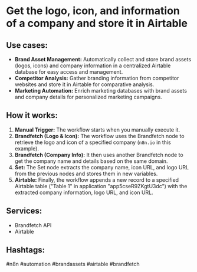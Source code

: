 # Get the logo, icon, and information of a company and store it in Airtable

## Use cases:

*   **Brand Asset Management:** Automatically collect and store brand assets (logos, icons) and company information in a centralized Airtable database for easy access and management.
*   **Competitor Analysis:** Gather branding information from competitor websites and store it in Airtable for comparative analysis.
*   **Marketing Automation:** Enrich marketing databases with brand assets and company details for personalized marketing campaigns.

## How it works:

1.  **Manual Trigger:** The workflow starts when you manually execute it.
2.  **Brandfetch (Logo & Icon):** The workflow uses the Brandfetch node to retrieve the logo and icon of a specified company (`n8n.io` in this example).
3.  **Brandfetch (Company Info):** It then uses another Brandfetch node to get the company name and details based on the same domain.
4.  **Set:** The Set node extracts the company name, icon URL, and logo URL from the previous nodes and stores them in new variables.
5.  **Airtable:** Finally, the workflow appends a new record to a specified Airtable table ("Table 1" in application "app5cseR9ZKgtU3dc") with the extracted company information, logo URL, and icon URL.

## Services:

*   Brandfetch API
*   Airtable

## Hashtags:

#n8n #automation #brandassets #airtable #brandfetch
